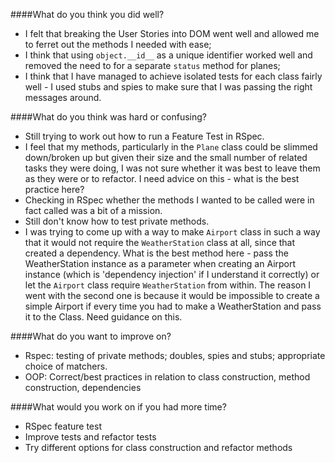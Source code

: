 ####What do you think you did well?

- I felt that breaking the User Stories into DOM went well and allowed me to ferret out the methods I needed with ease;
- I think that using `object.__id__` as a unique identifier worked well and removed the need to for a separate `status` method for planes;
- I think that I have managed to achieve isolated tests for each class fairly well - I used stubs and spies to make sure that I was passing the right messages around.

####What do you think was hard or confusing?

- Still trying to work out how to run a Feature Test in RSpec.
- I feel that my methods, particularly in the `Plane` class could be slimmed down/broken up but given their size and the small number of related tasks they were doing, I was not sure whether it was best to leave them as they were or to refactor. I need advice on this - what is the best practice here?
- Checking in RSpec whether the methods I wanted to be called were in fact called was a bit of a mission.
- Still don't know how to test private methods.
- I was trying to come up with a way to make `Airport` class in such a way that it would not require the `WeatherStation` class at all, since that created a dependency. What is the best method here - pass the WeatherStation instance as a parameter when creating an Airport instance (which is 'dependency injection' if I understand it correctly) or let the `Airport` class require `WeatherStation` from within. The reason I went with the second one is because it would be impossible to create a simple Airport if every time you had to make a WeatherStation and pass it to the Class. Need guidance on this.

####What do you want to improve on?

- Rspec: testing of private methods; doubles, spies and stubs; appropriate choice of matchers.
- OOP: Correct/best practices in relation to class construction, method construction, dependencies

####What would you work on if you had more time?

- RSpec feature test
- Improve tests and refactor tests
- Try different options for class construction and refactor methods
